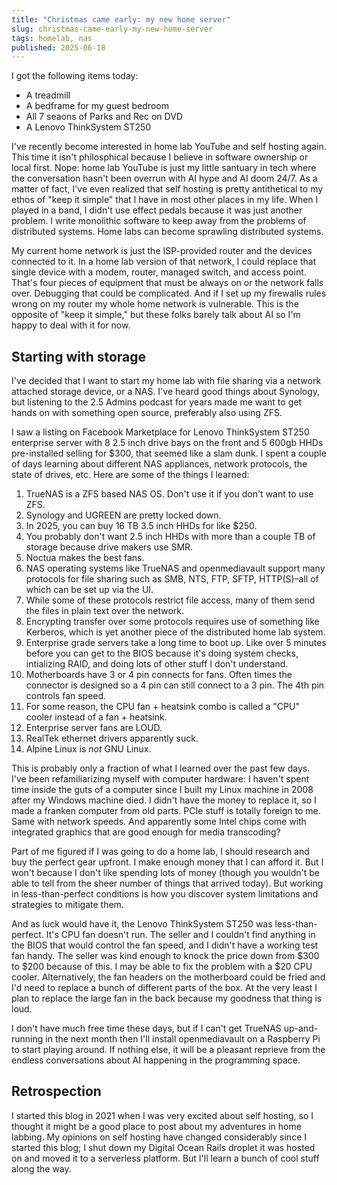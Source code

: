 ```yaml
---
title: "Christmas came early: my new home server"
slug: christmas-came-early-my-new-home-server
tags: homelab, nas
published: 2025-06-18
---
```


I got the following items today:

- A treadmill
- A bedframe for my guest bedroom
- All 7 seaons of Parks and Rec on DVD
- A Lenovo ThinkSystem ST250

I've recently become interested in home lab YouTube and self hosting again. This time it isn't philosphical because I believe in software ownership or local first. Nope: home lab YouTube is just my little santuary in tech where the conversation hasn't been overrun with AI hype and AI doom 24/7. As a matter of fact, I've even realized that self hosting is pretty antithetical to my ethos of "keep it simple" that I have in most other places in my life. When I played in a band, I didn't use effect pedals because it was just another problem. I write monolithic software to keep away from the problems of distributed systems. Home labs can become sprawling distributed systems.

My current home network is just the ISP-provided router and the devices connected to it. In a home lab version of that network, I could replace that single device with a modem, router, managed switch, and access point. That's four pieces of equipment that must be always on or the network falls over. Debugging that could be complicated. And if I set up my firewalls rules wrong on my router my whole home network is vulnerable. This is the opposite of "keep it simple," but these folks barely talk about AI so I'm happy to deal with it for now.

## Starting with storage

I've decided that I want to start my home lab with file sharing via a network attached storage device, or a NAS. I've heard good things about Synology, but listening to the 2.5 Admins podcast for years made me want to get hands on with something open source, preferably also using ZFS. 

I saw a listing on Facebook Marketplace for Lenovo ThinkSystem ST250 enterprise server with 8 2.5 inch drive bays on the front and 5 600gb HHDs pre-installed selling for $300, that seemed like a slam dunk. I spent a couple of days learning about different NAS appliances, network protocols, the state of drives, etc. Here are some of the things I learned:

1. TrueNAS is a ZFS based NAS OS. Don't use it if you don't want to use ZFS.
2. Synology and UGREEN are pretty locked down.
3. In 2025, you can buy 16 TB 3.5 inch HHDs for like $250.
4. You probably don't want 2.5 inch HHDs with more than a couple TB of storage because drive makers use SMR.
5. Noctua makes the best fans.
6. NAS operating systems like TrueNAS and openmediavault support many protocols for file sharing such as SMB, NTS, FTP, SFTP, HTTP(S)–all of which can be set up via the UI.
7. While some of these protocols restrict file access, many of them send the files in plain text over the network.
8. Encrypting transfer over some protocols requires use of something like Kerberos, which is yet another piece of the distributed home lab system.
9. Enterprise grade servers take a long time to boot up. Like over 5 minutes before you can get to the BIOS because it's doing system checks, intializing RAID, and doing lots of other stuff I don't understand.
10. Motherboards have 3 or 4 pin connects for fans. Often times the connector is designed so a 4 pin can still connect to a 3 pin. The 4th pin controls fan speed.
11. For some reason, the CPU fan + heatsink combo is called a "CPU" cooler instead of a fan + heatsink.
12. Enterprise server fans are LOUD.
13. RealTek ethernet drivers apparently suck.
14. Alpine Linux is _not_ GNU Linux.

This is probably only a fraction of what I learned over the past few days. I've been refamiliarizing myself with computer hardware: I haven't spent time inside the guts of a computer since I built my Linux machine in 2008 after my Windows machine died. I didn't have the money to replace it, so I made a franken computer from old parts. PCIe stuff is totally foreign to me. Same with network speeds. And apparently some Intel chips come with integrated graphics that are good enough for media transcoding?

Part of me figured if I was going to do a home lab, I should research and buy the perfect gear upfront. I make enough money that I can afford it. But I won't because I don't like spending lots of money (though you wouldn't be able to tell from the sheer number of things that arrived today). But working in less-than-perfect conditions is how you discover system limitations and strategies to mitigate them.

And as luck would have it, the Lenovo ThinkSystem ST250 was less-than-perfect. It's CPU fan doesn't run. The seller and I couldn't find anything in the BIOS that would control the fan speed, and I didn't have a working test fan handy. The seller was kind enough to knock the price down from $300 to $200 because of this. I may be able to fix the problem with a $20 CPU cooler. Alternatively, the fan headers on the motherboard could be fried and I'd need to replace a bunch of different parts of the box. At the very least I plan to replace the large fan in the back because my goodness that thing is loud.

I don't have much free time these days, but if I can't get TrueNAS up-and-running in the next month then I'll install openmediavault on a Raspberry Pi to start playing around. If nothing else, it will be a pleasant reprieve from the endless conversations about AI happening in the programming space.

## Retrospection

I started this blog in 2021 when I was very excited about self hosting, so I thought it might be a good place to post about my adventures in home labbing. My opinions on self hosting have changed considerably since I started this blog; I shut down my Digital Ocean Rails droplet it was hosted on and moved it to a serverless platform. But I'll learn a bunch of cool stuff along the way.
